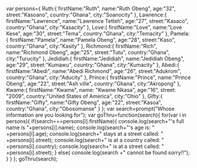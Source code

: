 var persons={
 Ruth:{
 firstName:"Ruth",
 name:"Ruth Obeng",
 age:"32",
 street:"Kasoano",
 country:"Ghana",
 city:"Soanocity"
 },
  Lawrence:{
 firstName:"Lawrence",
 name:"Lawrence Tetteh",
 age:"27",
 street:"Kasaco",
 country:"Ghana",
 city:"Kasacity"
 },
  Love:{
 firstName:"Love",
 name:"Love Kese",
 age:"30",
 street:"Tema",
 country:"Ghana",
 city:"Temacity"
 },
  Pamela:{
 firstName:"Pamela",
 name:"Pamela Obeng",
 age:"28",
 street:"Kaso",
 country:"Ghana",
 city:"Kasity"
 },
  Richmond:{
 firstName:"Rich",
 name:"Richmond Obeng",
 age:"25",
 street:"Tutu",
 country:"Ghana",
 city:"Turucity"
 },
  Jedidiah:{
 firstName:"Jedidiah",
 name:"Jedidiah Obeng",
 age:"29",
 street:"Kumawu",
 country:"Ghana",
 city:"Kumacity"
 },
  Abedi:{
 firstName:"Abedi",
 name:"Abedi Richmond",
 age:"26",
 street:"Adukrom",
 country:"Ghana",
 city:"Aducity"
 },
  Prince:{
 firstName:"Prince",
 name:"Prince Obeng",
 age:"22",
 street:"Ash ville",
 country:"Ghana",
 city:"Akropong"
 },
Kwame:{
firstName:"Kwame",
name: "Kwame Nkasa",
 age:"16",
 street: "2009",
 country:"United States of America",
 city:"Ohio"
 },
 Gifty:{
 firstName:"Gifty",
 name:"Gifty Obeng",
 age:"22",
 street:"Kasoa",
 country:"Ghana",
 city:"Obosomanse"
 }
 };
 var search=prompt("Whose information are you looking for");
 var goThru=function(search){
 for(var i in persons){
if(search===persons[i].firstName){
	console.log(search+"'s full name is  "+persons[i].name);
 console.log(search+"'s age is:  " +persons[i].age);
 console.log(search+" stays at a street called:  " +persons[i].street);
 console.log(search+" is at a country called:  " +persons[i].country);
 console.log(search+" is at a street called:  " +persons[i].street);
 }
 else{
 console.log(search +" cannot be found sorry!!");
 }
 }
 };
 goThru(search);
 

